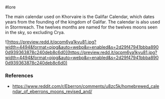  #lore 

The main calendar used on Khorvaire is the Galifar Calendar, which dates years from the founding of the kingdom of Galifar. The calendar is also used in Stormreach. The twelves months are named for the twelves moons seen in the sky, so excluding Crya.

![https://preview.redd.it/qcpm6ya1kyu81.jpg?width=4494&format=pjpg&auto=webp&v=enabled&s=2d29f47941bbba8900d939363878c240deb8c6d0](https://preview.redd.it/qcpm6ya1kyu81.jpg?width=4494&format=pjpg&auto=webp&v=enabled&s=2d29f47941bbba8900d939363878c240deb8c6d0)

### References

* https://www.reddit.com/r/Eberron/comments/u8zc5k/homebrewed_calendar_of_eberrons_moons_revised_and/
